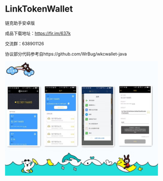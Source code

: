 # LinkTokenWallet

链克助手安卓版

成品下载地址：https://fir.im/637k

交流群：638901126

协议部分代码参考自https://github.com/WrBug/wkcwallet-java


![](/Screenshot.png)
